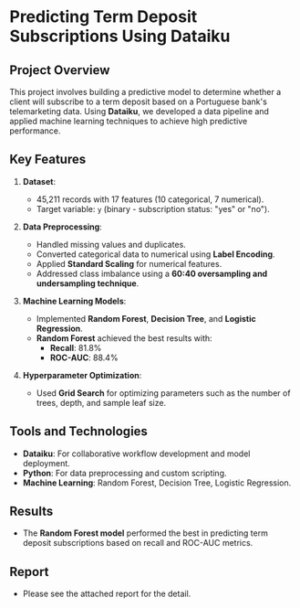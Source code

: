 # Predicting Term Deposit Subscriptions Using Dataiku

## Project Overview
This project involves building a predictive model to determine whether a client will subscribe to a term deposit based on a Portuguese bank's telemarketing data. Using **Dataiku**, we developed a data pipeline and applied machine learning techniques to achieve high predictive performance.

## Key Features
1. **Dataset**: 
   - 45,211 records with 17 features (10 categorical, 7 numerical).
   - Target variable: `y` (binary - subscription status: "yes" or "no").

2. **Data Preprocessing**:
   - Handled missing values and duplicates.
   - Converted categorical data to numerical using **Label Encoding**.
   - Applied **Standard Scaling** for numerical features.
   - Addressed class imbalance using a **60:40 oversampling and undersampling technique**.

3. **Machine Learning Models**:
   - Implemented **Random Forest**, **Decision Tree**, and **Logistic Regression**.
   - **Random Forest** achieved the best results with:
     - **Recall**: 81.8%
     - **ROC-AUC**: 88.4%

4. **Hyperparameter Optimization**:
   - Used **Grid Search** for optimizing parameters such as the number of trees, depth, and sample leaf size.

## Tools and Technologies
- **Dataiku**: For collaborative workflow development and model deployment.
- **Python**: For data preprocessing and custom scripting.
- **Machine Learning**: Random Forest, Decision Tree, Logistic Regression.

## Results
- The **Random Forest model** performed the best in predicting term deposit subscriptions based on recall and ROC-AUC metrics.

## Report
- Please see the attached report for the detail.


